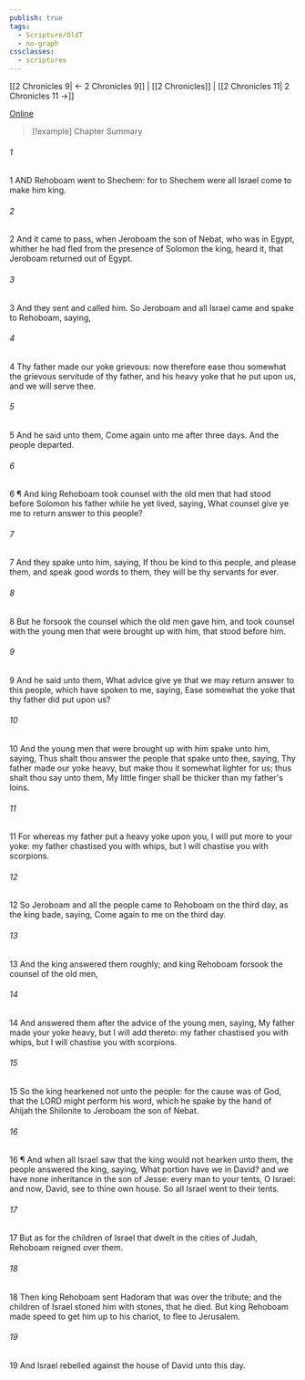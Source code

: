 ```yaml
---
publish: true
tags:
  - Scripture/OldT
  - no-graph
cssclasses:
  - scriptures
---
```

[[2 Chronicles 9| ← 2 Chronicles 9]] | [[2 Chronicles]] | [[2 Chronicles 11| 2 Chronicles 11 →]]

[Online](https://churchofjesuschrist.org/study/scriptures/ot/2-chr/10?lang=eng)

>[!example] Chapter Summary
>
###### 1
1 AND Rehoboam went to Shechem: for to Shechem were all Israel come to make him king.
###### 2
2 And it came to pass, when Jeroboam the son of Nebat, who was in Egypt, whither he had fled from the presence of Solomon the king, heard it, that Jeroboam returned out of Egypt.
###### 3
3 And they sent and called him.  So Jeroboam and all Israel came and spake to Rehoboam, saying,
###### 4
4 Thy father made our yoke grievous: now therefore ease thou somewhat the grievous servitude of thy father, and his heavy yoke that he put upon us, and we will serve thee.
###### 5
5 And he said unto them, Come again unto me after three days.  And the people departed.
###### 6
6 ¶ And king Rehoboam took counsel with the old men that had stood before Solomon his father while he yet lived, saying, What counsel give ye me to return answer to this people?
###### 7
7 And they spake unto him, saying, If thou be kind to this people, and please them, and speak good words to them, they will be thy servants for ever.
###### 8
8 But he forsook the counsel which the old men gave him, and took counsel with the young men that were brought up with him, that stood before him.
###### 9
9 And he said unto them, What advice give ye that we may return answer to this people, which have spoken to me, saying, Ease somewhat the yoke that thy father did put upon us?
###### 10
10 And the young men that were brought up with him spake unto him, saying, Thus shalt thou answer the people that spake unto thee, saying, Thy father made our yoke heavy, but make thou it somewhat lighter for us; thus shalt thou say unto them, My little finger shall be thicker than my father's loins.
###### 11
11 For whereas my father put a heavy yoke upon you, I will put more to your yoke: my father chastised you with whips, but I will chastise you with scorpions.
###### 12
12 So Jeroboam and all the people came to Rehoboam on the third day, as the king bade, saying, Come again to me on the third day.
###### 13
13 And the king answered them roughly; and king Rehoboam forsook the counsel of the old men,
###### 14
14 And answered them after the advice of the young men, saying, My father made your yoke heavy, but I will add thereto: my father chastised you with whips, but I will chastise you with scorpions.
###### 15
15 So the king hearkened not unto the people: for the cause was of God, that the LORD might perform his word, which he spake by the hand of Ahijah the Shilonite to Jeroboam the son of Nebat.
###### 16
16 ¶ And when all Israel saw that the king would not hearken unto them, the people answered the king, saying, What portion have we in David?  and we have none inheritance in the son of Jesse: every man to your tents, O Israel: and now, David, see to thine own house.  So all Israel went to their tents.
###### 17
17 But as for the children of Israel that dwelt in the cities of Judah, Rehoboam reigned over them.
###### 18
18 Then king Rehoboam sent Hadoram that was over the tribute; and the children of Israel stoned him with stones, that he died.  But king Rehoboam made speed to get him up to his chariot, to flee to Jerusalem.
###### 19
19 And Israel rebelled against the house of David unto this day.



